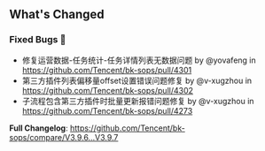 <!-- Release notes generated using configuration in .github/release.yml at V3.6.X -->

## What's Changed
### Fixed Bugs 👾
* 修复运营数据-任务统计-任务详情列表无数据问题 by @yovafeng in https://github.com/Tencent/bk-sops/pull/4301
* 第三方插件列表偏移量offset设置错误问题修复 by @v-xugzhou in https://github.com/Tencent/bk-sops/pull/4302
* 子流程包含第三方插件时批量更新报错问题修复 by @v-xugzhou in https://github.com/Tencent/bk-sops/pull/4273


**Full Changelog**: https://github.com/Tencent/bk-sops/compare/V3.9.6...V3.9.7